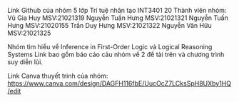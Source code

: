 Link Github của nhóm 5 lớp Trí tuệ nhân tạo INT3401 20 
Thành viên nhóm:
Vũ Gia Huy MSV:21021319
Nguyễn Tuấn Hưng MSV:21021321
Nguyễn Tuấn Hưng MSV:21020155
Trần Duy Hưng MSV:21021322
Nguyễn Văn Hữu MSV:21021325

Nhóm tìm hiểu về Inference in First-Order Logic và Logical Reasoning Systems 
Link bao gồm báo cáo cảu nhóm về 2 đề tài trên và chương trình suy diễn lùi.

Link Canva thuyết trinh của nhóm: https://www.canva.com/design/DAGFH116fbE/UucOcZ7LCksSpH8UXby1HQ/edit
